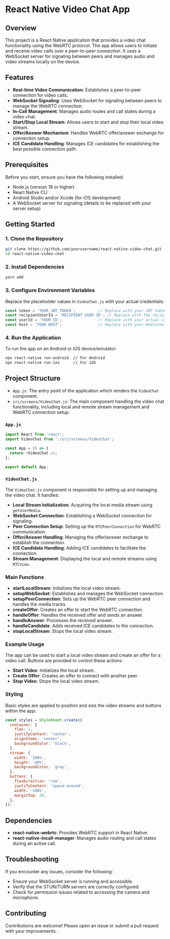 
# React Native Video Chat App

## Overview

This project is a React Native application that provides a video chat functionality using the WebRTC protocol. The app allows users to initiate and receive video calls over a peer-to-peer connection. It uses a WebSocket server for signaling between peers and manages audio and video streams locally on the device.

## Features

- **Real-time Video Communication**: Establishes a peer-to-peer connection for video calls.
- **WebSocket Signaling**: Uses WebSocket for signaling between peers to manage the WebRTC connection.
- **In-Call Management**: Manages audio routes and call states during a video chat.
- **Start/Stop Local Stream**: Allows users to start and stop their local video stream.
- **Offer/Answer Mechanism**: Handles WebRTC offer/answer exchange for connection setup.
- **ICE Candidate Handling**: Manages ICE candidates for establishing the best possible connection path.

## Prerequisites

Before you start, ensure you have the following installed:

- Node.js (version 18 or higher)
- React Native CLI
- Android Studio and/or Xcode (for iOS development)
- A WebSocket server for signaling (details to be replaced with your server setup)

## Getting Started

### 1. Clone the Repository

```bash
git clone https://github.com/yourusername/react-native-video-chat.git
cd react-native-video-chat
```

### 2. Install Dependencies

```bash
yarn add
```

### 3. Configure Environment Variables

Replace the placeholder values in `VideoChat.js` with your actual credentials:

```javascript
const token = 'YOUR_JWT_TOKEN';          // Replace with your JWT token
const recipientUserId = 'RECIPIENT USER ID'; // Replace with the recipient user ID
const userId = 'YOUR ID';                // Replace with your actual user ID
const host = 'YOUR HOST';                // Replace with your WebSocket server host
```

### 4. Run the Application

To run the app on an Android or iOS device/emulator:

```bash
npx react-native run-android  // For Android
npx react-native run-ios      // For iOS
```

## Project Structure

- `App.js`: The entry point of the application which renders the `VideoChat` component.
- `src/screens/VideoChat.js`: The main component handling the video chat functionality, including local and remote stream management and WebRTC connection setup.

### `App.js`

```javascript
import React from 'react';
import VideoChat from './src/screens/VideoChat';

const App = () => {
  return <VideoChat />;
};

export default App;
```

### `VideoChat.js`

The `VideoChat.js` component is responsible for setting up and managing the video chat. It handles:

- **Local Stream Initialization**: Acquiring the local media stream using `getUserMedia`.
- **WebSocket Connection**: Establishing a WebSocket connection for signaling.
- **Peer Connection Setup**: Setting up the `RTCPeerConnection` for WebRTC communication.
- **Offer/Answer Handling**: Managing the offer/answer exchange to establish the connection.
- **ICE Candidate Handling**: Adding ICE candidates to facilitate the connection.
- **Stream Management**: Displaying the local and remote streams using `RTCView`.

### Main Functions

- **startLocalStream**: Initializes the local video stream.
- **setupWebSocket**: Establishes and manages the WebSocket connection.
- **setupPeerConnection**: Sets up the WebRTC peer connection and handles the media tracks.
- **createOffer**: Creates an offer to start the WebRTC connection.
- **handleOffer**: Handles the received offer and sends an answer.
- **handleAnswer**: Processes the received answer.
- **handleCandidate**: Adds received ICE candidates to the connection.
- **stopLocalStream**: Stops the local video stream.

### Example Usage

The app can be used to start a local video stream and create an offer for a video call. Buttons are provided to control these actions:

- **Start Video**: Initializes the local stream.
- **Create Offer**: Creates an offer to connect with another peer.
- **Stop Video**: Stops the local video stream.

### Styling

Basic styles are applied to position and size the video streams and buttons within the app:

```javascript
const styles = StyleSheet.create({
  container: {
    flex: 1,
    justifyContent: 'center',
    alignItems: 'center',
    backgroundColor: 'black',
  },
  stream: {
    width: '100%',
    height: '40%',
    backgroundColor: 'gray',
  },
  buttons: {
    flexDirection: 'row',
    justifyContent: 'space-around',
    width: '100%',
    marginTop: 20,
  },
});
```

## Dependencies

- **react-native-webrtc**: Provides WebRTC support in React Native.
- **react-native-incall-manager**: Manages audio routing and call states during an active call.

## Troubleshooting

If you encounter any issues, consider the following:

- Ensure your WebSocket server is running and accessible.
- Verify that the STUN/TURN servers are correctly configured.
- Check for permission issues related to accessing the camera and microphone.


## Contributing

Contributions are welcome! Please open an issue or submit a pull request with your improvements.
